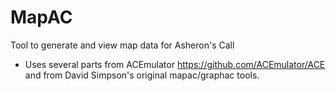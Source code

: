 # MapAC
Tool to generate and view map data for Asheron's Call

* Uses several parts from ACEmulator https://github.com/ACEmulator/ACE and from David Simpson's original mapac/graphac tools.
